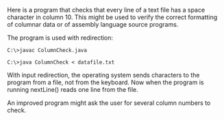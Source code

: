 Here is a program that checks that every line of a text file has a space character in column 10. This might be used to verify the correct formatting of columnar data or of assembly language source programs.

The program is used with redirection:
```
C:\>javac ColumnCheck.java

C:\>java ColumnCheck < datafile.txt
```
With input redirection, the operating system sends characters to the program from a file, not from the keyboard. Now when the program is running nextLine() reads one line from the file.

An improved program might ask the user for several column numbers to check.
